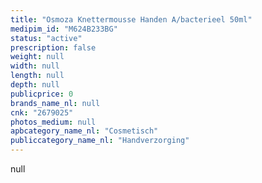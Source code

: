 ```yaml
---
title: "Osmoza Knettermousse Handen A/bacterieel 50ml"
medipim_id: "M624B233BG"
status: "active"
prescription: false
weight: null
width: null
length: null
depth: null
publicprice: 0
brands_name_nl: null
cnk: "2679025"
photos_medium: null
apbcategory_name_nl: "Cosmetisch"
publiccategory_name_nl: "Handverzorging"
---
```

null
